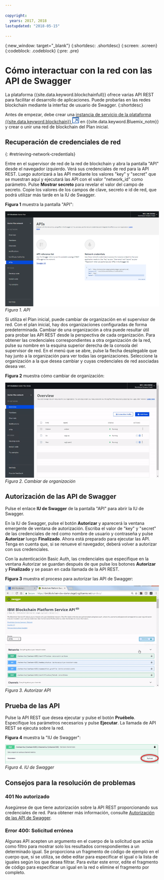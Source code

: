 ```yaml
---

copyright:
  years: 2017, 2018
lastupdated: "2018-05-15"

---
```


{:new_window: target="_blank"}
{:shortdesc: .shortdesc}
{:screen: .screen}
{:codeblock: .codeblock}
{:pre: .pre}

# Cómo interactuar con la red con las API de Swagger

La plataforma {{site.data.keyword.blockchainfull}} ofrece varias API REST para facilitar el desarrollo de aplicaciones. Puede probarlas en las redes blockchain mediante la interfaz de usuario de Swagger.
{:shortdesc}

Antes de empezar, debe crear una [instancia de servicio de la plataforma {{site.data.keyword.blockchain}} ![Icono de enlace externo](../images/external_link.svg "Icono de enlace externo")](https://console.bluemix.net/catalog/services/blockchain) en {{site.data.keyword.Bluemix_notm}} y crear o unir una red de blockchain del Plan inicial<!--or Enterprise Plan -->.


## Recuperación de credenciales de red

{: #retrieving-network-credentials}

Entre en el supervisor de red de la red de blockchain y abra la pantalla "API" desde el navegador izquierdo. Verá sus credenciales de red para la API REST. Luego autorizará a las API mediante los valores "key" y "secret" que se muestran aquí y ejecutará las API con el valor "network_id" como parámetro. Pulse **Mostrar secreto** para revelar el valor del campo de secreto. Copie los valores de los campos de clave, secreto e id de red, que podrá utilizar más tarde en la IU de Swagger.

<!-- Removing this code snippet so people don't try to use these values
```
},
   "x-api": {
       "url": "https://ibmblockchain.bluemix.net",
       "key": "PeerOrg1",
       "network_id": "e1f5b3341b1d483bbaf829f601144023",
       "secret": "71a329aabde9ff20de0aa4bfafd72a4466d78c87f637e7ff92c2534b5ce81cc0"
   }
```
-->

**Figura 1** muestra la pantalla "API":

![Pantalla de API](../images/API_screen_starter.png "Pantalla de API")
*Figura 1. API*

Si utiliza el Plan inicial, puede cambiar de organización en el supervisor de red. Con el plan inicial, hay dos organizaciones configuradas de forma predeterminada. Cambiar de una organización a otra puede resultar útil para probar las API REST desde la perspectiva de cada organización. Para obtener las credenciales correspondientes a otra organización de la red, pulse su nombre en la esquina superior derecha de la consola del supervisor de red. En el menú que se abre, pulse la flecha desplegable que hay junto a la organización para ver todas las organizaciones. Seleccione la organización a la que desea cambiar y cuyas credenciales de red asociadas desea ver.

**Figura 2** muestra cómo cambiar de organización:

![Cambiar de organización](../images/switch_orgs_starter.gif "Cambiar de organización")  
*Figura 2. Cambiar de organización*


## Autorización de las API de Swagger

Pulse el enlace **IU de Swagger** de la pantalla "API" para abrir la IU de Swagger.  
<!-- remove this line because the link is different depending on if you are starter or enterprise plan
You can also open the Swagger UI with the URL in the connection profiles. For example, `http://blockchain-swagger-dev.stage1.mybluemix.net`.
-->

En la IU de Swagger, pulse el botón **Autorizar** y aparecerá la ventana emergente de ventana de autorización. Escriba el valor de "key" y "secret" de las credenciales de red como nombre de usuario y contraseña y pulse **Autorizar** luego **Finalizado**. Ahora está preparado para ejecutar las API. Tenga en cuenta que, si se renueve el navegador, deberá volver a autorizar con sus credenciales.

Con la autenticación Basic Auth, las credenciales que especifique en la ventana Autorizar se guardan después de que pulse los botones **Autorizar** y **Finalizado** y se pasan en cada llamada de la API REST.

**Figura 3** muestra el proceso para autorizar las API de Swagger:

![Autorizar API](../images/swaggerUIAuthorize.gif "Autorizar API")  
*Figura 3. Autorizar API*


## Prueba de las API

Pulse la API REST que desea ejecutar y pulse el botón **Pruébelo**. Especifique los parámetros necesarios y pulse **Ejecutar**. La llamada de API REST se ejecuta sobre la red.

**Figura 4** muestra la "IU de Swagger":

![IU de Swagger](../images/swaggerUITryItOut.png "IU de Swagger")  
*Figura 4. IU de Swagger*


## Consejos para la resolución de problemas

### 401 No autorizado  
  Asegúrese de que tiene autorización sobre la API REST proporcionando sus credenciales de red. Para obtener más información, consulte [Autorización de las API de Swagger](#authorizing-swagger-apis).

### Error 400: Solicitud errónea
  Algunas API acepten un argumento en el cuerpo de la solicitud que actúa como filtro para mostrar solo los resultados correspondientes a un determinado igual. Se proporciona un fragmento de código de ejemplo en el cuerpo que, si se utiliza, se debe editar para especificar el igual o la lista de iguales según los que desea filtrar. Para evitar este error, edite el fragmento de código para especificar un igual en la red o elimine el fragmento por completo.
